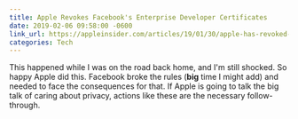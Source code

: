 ```yaml
---
title: Apple Revokes Facebook's Enterprise Developer Certificates
date: 2019-02-06 09:58:00 -0600
link_url: https://appleinsider.com/articles/19/01/30/apple-has-revoked-facebooks-enterprise-developer-certificates-after-sideload-violations
categories: Tech
---
```


This happened while I was on the road back home, and I'm still shocked. So happy Apple did this. Facebook broke the rules (**big** time I might add) and needed to face the consequences for that. If Apple is going to talk the big talk of caring about privacy, actions like these are the necessary follow-through.
